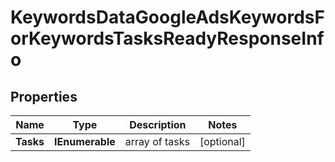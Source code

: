 # KeywordsDataGoogleAdsKeywordsForKeywordsTasksReadyResponseInfo


## Properties

| Name | Type | Description | Notes |
|------------ | ------------- | ------------- | -------------|
**Tasks** | **IEnumerable<KeywordsDataGoogleAdsKeywordsForKeywordsTasksReadyTaskInfo>** | array of tasks |[optional]|